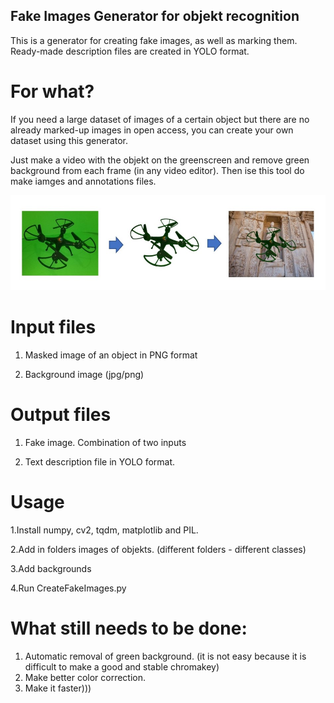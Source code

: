 ## Fake Images Generator for objekt recognition 

This is a generator for creating fake images, as well as marking them. 
Ready-made description files are created in YOLO format.

# For what?
If you need a large dataset of images of a certain object but there are no already marked-up images in open access, you can create your own dataset using this generator.

Just make a video with the objekt on the greenscreen and remove green background from each frame (in any video editor). Then ise this tool do make iamges and annotations files.


![GitHub Logo](img/img1.jpg)


# Input files
  1. Masked image of an object in PNG format
  
  2. Background image (jpg/png)

# Output files
  1. Fake image. Сombination of two inputs
  
  2. Text description file in YOLO format. 
  
# Usage

  1.Install numpy, cv2, tqdm, matplotlib and PIL.
  
  2.Add in folders images of objekts. (different folders - different classes)
  
  3.Add backgrounds 
  
  4.Run CreateFakeImages.py
 
 
 # What still needs to be done:
  1. Automatic removal of green background. (it is not easy because it is difficult to make a good and stable chromakey)
  2. Make better color correction.
  3. Make it faster))) 
